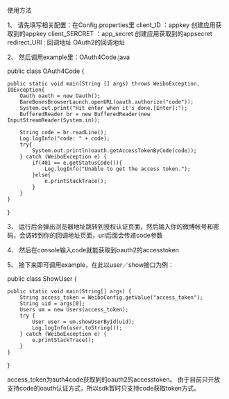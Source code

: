 使用方法

1、 请先填写相关配置：在Config.properties里 client_ID ：appkey 创建应用获取到的appkey client_SERCRET ：app_secret 创建应用获取到的appsecret redirect_URI : 回调地址 OAuth2的回调地址

2、 然后调用example里：OAuth4Code.java

public class OAuth4Code {

	public static void main(String [] args) throws WeiboException, IOException{
		Oauth oauth = new Oauth();
		BareBonesBrowserLaunch.openURL(oauth.authorize("code"));
		System.out.print("Hit enter when it's done.[Enter]:");
		BufferedReader br = new BufferedReader(new InputStreamReader(System.in));

		String code = br.readLine();
		Log.logInfo("code: " + code);
		try{
			System.out.println(oauth.getAccessTokenByCode(code));
		} catch (WeiboException e) {
			if(401 == e.getStatusCode()){
				Log.logInfo("Unable to get the access token.");
			}else{
				e.printStackTrace();
			}
		}
	}
}

3、 运行后会弹出浏览器地址跳转到授权认证页面，然后输入你的微博帐号和密码，会调转到你的回调地址页面，url后面会传递code参数

4、 然后在console输入code就能获取到oauth2的accesstoken

5、 接下来即可调用example，在此以user／show接口为例：

public class ShowUser {

	public static void main(String[] args) {
		String access_token = WeiboConfig.getValue("access_token");
		String uid = args[0];
		Users um = new Users(access_token);
		try {
			User user = um.showUserById(uid);
			Log.logInfo(user.toString());
		} catch (WeiboException e) {
			e.printStackTrace();
		}
	}
}

access_token为auth4code获取到的oauth2的accesstoken。
由于目前只开放支持code的oauth认证方式，所以sdk暂时只支持code获取token方式。


